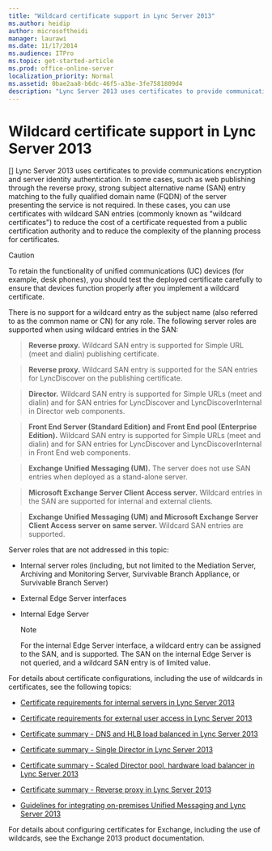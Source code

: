 ```yaml
---
title: "Wildcard certificate support in Lync Server 2013"
ms.author: heidip
author: microsoftheidi
manager: laurawi
ms.date: 11/17/2014
ms.audience: ITPro
ms.topic: get-started-article
ms.prod: office-online-server
localization_priority: Normal
ms.assetid: 0bae2aa8-b6dc-46f5-a3be-3fe7581809d4
description: "Lync Server 2013 uses certificates to provide communications encryption and server identity authentication. In some cases, such as web publishing through the reverse proxy, strong subject alternative name (SAN) entry matching to the fully qualified domain name (FQDN) of the server presenting the service is not required. In these cases, you can use certificates with wildcard SAN entries (commonly known aswildcard certificates) to reduce the cost of a certificate requested from a public certification authority and to reduce the complexity of the planning process for certificates."
---
```


# Wildcard certificate support in Lync Server 2013
[]
Lync Server 2013 uses certificates to provide communications encryption and server identity authentication. In some cases, such as web publishing through the reverse proxy, strong subject alternative name (SAN) entry matching to the fully qualified domain name (FQDN) of the server presenting the service is not required. In these cases, you can use certificates with wildcard SAN entries (commonly known as "wildcard certificates") to reduce the cost of a certificate requested from a public certification authority and to reduce the complexity of the planning process for certificates.
  
> [!CAUTION]
> To retain the functionality of unified communications (UC) devices (for example, desk phones), you should test the deployed certificate carefully to ensure that devices function properly after you implement a wildcard certificate. 
  
There is no support for a wildcard entry as the subject name (also referred to as the common name or CN) for any role. The following server roles are supported when using wildcard entries in the SAN:
  
> **Reverse proxy.** Wildcard SAN entry is supported for Simple URL (meet and dialin) publishing certificate. 
    
> **Reverse proxy.** Wildcard SAN entry is supported for the SAN entries for LyncDiscover on the publishing certificate. 
    
> **Director.** Wildcard SAN entry is supported for Simple URLs (meet and dialin) and for SAN entries for LyncDiscover and LyncDiscoverInternal in Director web components. 
    
> **Front End Server (Standard Edition) and Front End pool (Enterprise Edition).** Wildcard SAN entry is supported for Simple URLs (meet and dialin) and for SAN entries for LyncDiscover and LyncDiscoverInternal in Front End web components. 
    
> **Exchange Unified Messaging (UM).** The server does not use SAN entries when deployed as a stand-alone server. 
    
> **Microsoft Exchange Server Client Access server.** Wildcard entries in the SAN are supported for internal and external clients. 
    
> **Exchange Unified Messaging (UM) and Microsoft Exchange Server Client Access server on same server.** Wildcard SAN entries are supported. 
    
Server roles that are not addressed in this topic:
  
- Internal server roles (including, but not limited to the Mediation Server, Archiving and Monitoring Server, Survivable Branch Appliance, or Survivable Branch Server)
    
- External Edge Server interfaces
    
- Internal Edge Server
    
    > [!NOTE]
    > For the internal Edge Server interface, a wildcard entry can be assigned to the SAN, and is supported. The SAN on the internal Edge Server is not queried, and a wildcard SAN entry is of limited value. 
  
For details about certificate configurations, including the use of wildcards in certificates, see the following topics:
  
- [Certificate requirements for internal servers in Lync Server 2013](certificate-requirements-for-internal-servers.md)
    
- [Certificate requirements for external user access in Lync Server 2013](certificate-requirements-for-external-user-access.md)
    
- [Certificate summary - DNS and HLB load balanced in Lync Server 2013](certificate-summarydns-and-hlb-load-balanced.md)
    
- [Certificate summary - Single Director in Lync Server 2013](certificate-summarysingle-director.md)
    
- [Certificate summary - Scaled Director pool, hardware load balancer in Lync Server 2013](certificate-summaryscaled-director-pool-hardware-load-balancer.md)
    
- [Certificate summary - Reverse proxy in Lync Server 2013](certificate-summaryreverse-proxy.md)
    
- [Guidelines for integrating on-premises Unified Messaging and Lync Server 2013](guidelines-for-integrating-on-premises-unified-messaging-and-lync-server.md)
    
For details about configuring certificates for Exchange, including the use of wildcards, see the Exchange 2013 product documentation.
  


